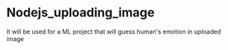 # Nodejs_uploading_image
It will be used for a ML project that will guess human's emotion in uploaded image
